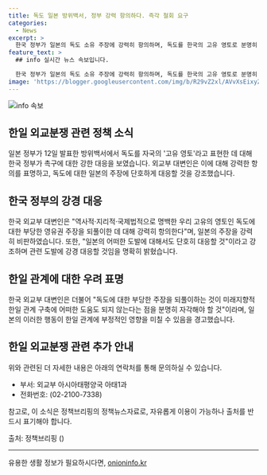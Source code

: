 ```yaml
---
title: 독도 일본 방위백서, 정부 강력 항의하다. 즉각 철회 요구
categories:
  - News
excerpt: >
  한국 정부가 일본의 독도 소유 주장에 강력히 항의하며, 독도를 한국의 고유 영토로 분명히 밝혔습니다. 일본의 도발에 단호하게 대응하겠다는 입장을 강조하고, 미래지향적 한일 관계를 위해 일본이 부당한 주장을 철회해야 한다고 촉구했습니다. 또한, 정책브리핑의 자료를 이용 시 출처를 반드시 표기해야 함을 강조했습니다. (출처: 정책브리핑 www.korea.kr)
feature_text: >
  ## info 실시간 뉴스 속보입니다.

  한국 정부가 일본의 독도 소유 주장에 강력히 항의하며, 독도를 한국의 고유 영토로 분명히 밝혔습니다. 일본의 도발에 단호하게 대응하겠다는 입장을 강조하고, 미래지향적 한일 관계를 위해 일본이 부당한 주장을 철회해야 한다고 촉구했습니다. 또한, 정책브리핑의 자료를 이용 시 출처를 반드시 표기해야 함을 강조했습니다. (출처: 정책브리핑 www.korea.kr)
image: 'https://blogger.googleusercontent.com/img/b/R29vZ2xl/AVvXsEixyZcFfHzMRdzZMjFBmAUKJYCLCGyLL1o632UiGVXcaFdKo_bkvkuCioo0uUKlGfBVcT3P84aROyZIXSBEx3Aw5nCQ3pTgDom1WDC4m8eifvWiAmWEEVb4x6G_l8C0QH225ldMjyaFvpxGEBGNO37VmDTDMHGhJPq73UglMfDca1-0aw/s1600/blogspot.png'
---
```


<p><img src="https://blogger.googleusercontent.com/img/b/R29vZ2xl/AVvXsEixyZcFfHzMRdzZMjFBmAUKJYCLCGyLL1o632UiGVXcaFdKo_bkvkuCioo0uUKlGfBVcT3P84aROyZIXSBEx3Aw5nCQ3pTgDom1WDC4m8eifvWiAmWEEVb4x6G_l8C0QH225ldMjyaFvpxGEBGNO37VmDTDMHGhJPq73UglMfDca1-0aw/s1600/blogspot.png" alt="info 속보" /></p>

<h2 data-ke-size="size26">한일 외교분쟁 관련 정책 소식</h2>

<p data-ke-size="size16">일본 정부가 12일 발표한 방위백서에서 독도를 자국의 '고유 영토'라고 표현한 데 대해 한국 정부가 촉구에 대한 강한 대응을 보였습니다. 외교부 대변인은 이에 대해 강력한 항의를 표명하고, 독도에 대한 일본의 주장에 단호하게 대응할 것을 강조했습니다.</p>

<h2 data-ke-size="size26">한국 정부의 강경 대응</h2>

<p data-ke-size="size16">한국 외교부 대변인은 "역사적·지리적·국제법적으로 명백한 우리 고유의 영토인 독도에 대한 부당한 영유권 주장을 되풀이한 데 대해 강력히 항의한다"며, 일본의 주장을 강력히 비판하였습니다. 또한, "일본의 어떠한 도발에 대해서도 단호히 대응할 것"이라고 강조하며 관련 도발에 강경 대응할 것임을 명확히 밝혔습니다.</p>

<h2 data-ke-size="size26">한일 관계에 대한 우려 표명</h2>

<p data-ke-size="size16">한국 외교부 대변인은 더불어 "독도에 대한 부당한 주장을 되풀이하는 것이 미래지향적 한일 관계 구축에 어떠한 도움도 되지 않는다는 점을 분명히 자각해야 할 것"이라며, 일본의 이러한 행동이 한일 관계에 부정적인 영향을 미칠 수 있음을 경고했습니다.</p>

<h2 data-ke-size="size26">한일 외교분쟁 관련 추가 안내</h2>

<p data-ke-size="size16">위와 관련된 더 자세한 내용은 아래의 연락처를 통해 문의하실 수 있습니다.</p>

<ul>
    <li>부서: 외교부 아시아태평양국 아태1과</li>
    <li>전화번호: (02-2100-7338)</li>
</ul>

<p data-ke-size="size16">참고로, 이 소식은 정책브리핑의 정책뉴스자료로, 자유롭게 이용이 가능하나 출처를 반드시 표기해야 합니다.</p>

<p data-ke-size="size16">출처: 정책브리핑 ()</p>

<hr/>
유용한 생활 정보가 필요하시다면, <a href="https://onioninfo.kr" rel="dofollow">onioninfo.kr</a>



